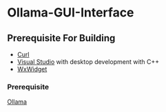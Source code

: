 # Ollama-GUI-Interface

## **Prerequisite For Building**
* [Curl](https://curl.se/)
* [Visual Studio](https://visualstudio.microsoft.com/vs/) with desktop development with C++
* [WxWidget](https://www.wxwidgets.org/) 


### **Prerequisite**
[Ollama](https://ollama.com/)